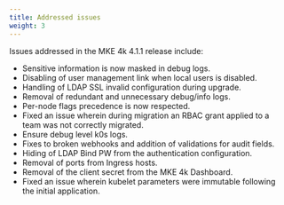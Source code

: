 ```yaml
---
title: Addressed issues
weight: 3
---
```


Issues addressed in the MKE 4k 4.1.1 release include:

- Sensitive information is now masked in debug logs.
- Disabling of user management link when local users is disabled.
- Handling of LDAP SSL invalid configuration during upgrade.
- Removal of redundant and unnecessary debug/info logs.
- Per-node flags precedence is now respected.
- Fixed an issue wherein during migration an RBAC grant applied to a team was
  not correctly migrated.
- Ensure debug level k0s logs.
- Fixes to broken webhooks and addition of validations for audit fields.
- Hiding of LDAP Bind PW from the authentication configuration.
- Removal of ports from Ingress hosts.
- Removal of the client secret from the MKE 4k Dashboard.
- Fixed an issue wherein kubelet parameters were immutable following the
  initial application.
